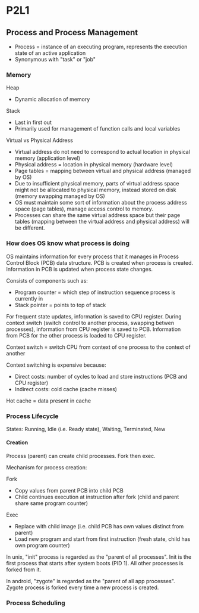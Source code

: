# P2L1

## Process and Process Management

- Process = instance of an executing program, represents the execution state of an active application
- Synonymous with "task" or "job"

### Memory

Heap
- Dynamic allocation of memory

Stack 
- Last in first out
- Primarily used for management of function calls and local variables

Virtual vs Physical Address
- Virtual address do not need to correspond to actual location in physical memory (application level)
- Physical address = location in physical memory (hardware level)
- Page tables = mapping between virtual and physical address (managed by OS)
- Due to insufficient physical memory, parts of virtual address space might not be allocated to physical memory, instead stored on disk (memory swapping managed by OS)
- OS must maintain some sort of information about the process address space (page tables), manage access control to memory.
- Processes can share the same virtual address space but their page tables (mapping between the virtual address and physical address) will be different.

### How does OS know what process is doing

OS maintains information for every process that it manages in Process Control Block (PCB) data structure. PCB is created when process is created. Information in PCB is updated when process state changes.

Consists of components such as:
- Program counter = which step of instruction sequence process is currently in
- Stack pointer = points to top of stack

For frequent state updates, information is saved to CPU register. During context switch (switch control to another process, swapping betwen processes), information from CPU register is saved to PCB. Information from PCB for the other process is loaded to CPU register.

Context switch = switch CPU from context of one process to the context of another

Context switching is expensive because:
- Direct costs: number of cycles to load and store instructions (PCB and CPU register)
- Indirect costs: cold cache (cache misses)

Hot cache = data present in cache

### Process Lifecycle

States: Running, Idle (i.e. Ready state), Waiting, Terminated, New

#### Creation

Process (parent) can create child processes. Fork then exec.

Mechanism for process creation:

Fork
- Copy values from parent PCB into child PCB 
- Child continues execution at instruction after fork (child and parent share same program counter)

Exec
- Replace with child image (i.e. child PCB has own values distinct from parent)
- Load new program and start from first instruction (fresh state, child has own program counter)

In unix, "init" process is regarded as the "parent of all processes". Init is the first process that starts after system boots (PID 1). All other processes is forked from it.

In android, "zygote" is regarded as the "parent of all app processes". Zygote process is forked every time a new process is created.

### Process Scheduling
